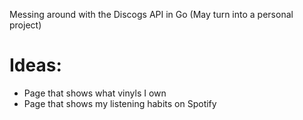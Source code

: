 Messing around with the Discogs API in Go (May turn into a personal project)

# Ideas:
- Page that shows what vinyls I own
- Page that shows my listening habits on Spotify
